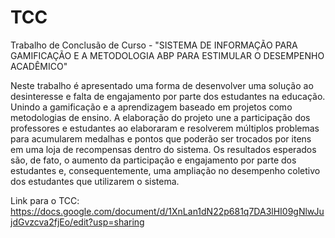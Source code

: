 # TCC
Trabalho de Conclusão de Curso - "SISTEMA DE INFORMAÇÃO PARA GAMIFICAÇÃO E A METODOLOGIA ABP PARA ESTIMULAR O DESEMPENHO ACADÊMICO"

Neste trabalho é apresentado uma forma de desenvolver uma solução ao desinteresse e falta de engajamento por parte dos estudantes na educação. Unindo a gamificação e a aprendizagem baseado em projetos como metodologias de ensino. A elaboração do projeto une a participação dos professores e estudantes ao elaboraram e resolverem múltiplos problemas para acumularem medalhas e pontos que poderão ser trocados por itens em uma loja de recompensas dentro do sistema. Os resultados esperados são, de fato, o aumento da participação e engajamento por parte dos estudantes e, consequentemente, uma ampliação no desempenho coletivo dos estudantes que utilizarem o sistema.

Link para o TCC: https://docs.google.com/document/d/1XnLan1dN22p681q7DA3lHI09gNlwJujdGvzcva2fjEo/edit?usp=sharing
